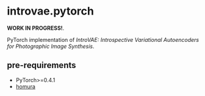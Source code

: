 # introvae.pytorch

**WORK IN PROGRESS!**.

PyTorch implementation of *﻿IntroVAE: Introspective Variational Autoencoders for Photographic Image Synthesis*.

## pre-requirements

* PyTorch>=0.4.1
* [homura](https://github.com/moskomule/homura)